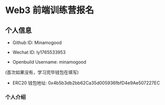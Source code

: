 # Web3 前端训练营报名

## 个人信息

* Github ID: Minamogood

* Wechat ID: ly1765533953

* Openbuild Username: minamogood

(首次如果没有，学习完毕钱包在填写)

* ERC20 钱包地址: 0x4b5b3db2bb62Ca35d005936fbfD4e9Ae507227EC

### 个人介绍


